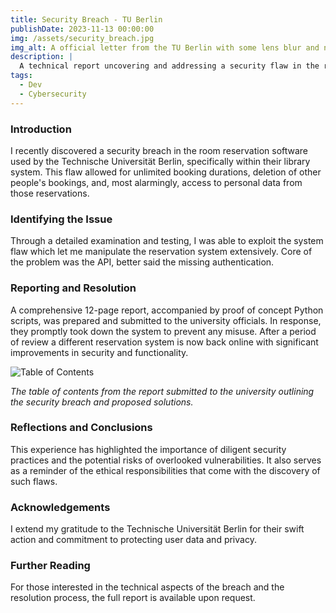```yaml
---
title: Security Breach - TU Berlin
publishDate: 2023-11-13 00:00:00
img: /assets/security_breach.jpg
img_alt: A official letter from the TU Berlin with some lens blur and noise
description: |
  A technical report uncovering and addressing a security flaw in the room reservation system at Technische Universität Berlin, leading to enhanced system security post-resolution.
tags:
  - Dev
  - Cybersecurity
---
```

### Introduction

I recently discovered a security breach in the room reservation software used by the Technische Universität Berlin, specifically within their library system. This flaw allowed for unlimited booking durations, deletion of other people's bookings, and, most alarmingly, access to personal data from those reservations.

### Identifying the Issue

Through a detailed examination and testing, I was able to exploit the system flaw which let me manipulate the reservation system extensively. Core of the problem was the API, better said the missing authentication.

### Reporting and Resolution

A comprehensive 12-page report, accompanied by proof of concept Python scripts, was prepared and submitted to the university officials. In response, they promptly took down the system to prevent any misuse. After a period of review a different reservation system is now back online with significant improvements in security and functionality.

![Table of Contents](/assets/security_toc.jpg)

*The table of contents from the report submitted to the university outlining the security breach and proposed solutions.*

### Reflections and Conclusions

This experience has highlighted the importance of diligent security practices and the potential risks of overlooked vulnerabilities. It also serves as a reminder of the ethical responsibilities that come with the discovery of such flaws.

### Acknowledgements

I extend my gratitude to the Technische Universität Berlin for their swift action and commitment to protecting user data and privacy.

### Further Reading

For those interested in the technical aspects of the breach and the resolution process, the full report is available upon request.
